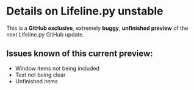 # Details on Lifeline.py unstable
This is a **GitHub exclusive**, extremely **buggy**, **unfinished preview** of the next Lifeline.py GitHub update.
## Issues known of this current preview:
- Window items not being included
- Text not being clear
- Unfinished items
